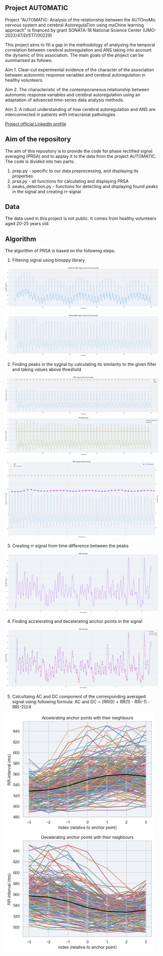 ## Project AUTOMATIC
Project "AUTOMATIC: Analysis of the relationship between the AUTOnoMic nervous system and cerebral AutoregulaTion using maChine learning approach" is financed by grant SONATA-18 National Science Center (UMO-2022/47/D/ST7/00229)


This project aims to fill a gap in the methodology of analysing the temporal correlation between cerebral autoregulation and ANS taking into account the dynamic of this association. The main goals of the project can be summarised as follows:

Aim 1. Clear-cut experimental evidence of the character of the association between autonomic response variables and cerebral autoregulation in healthy volunteers.

Aim 2. The characteristic of the contemporaneous relationship between autonomic response variables and cerebral autoregulation using an adaptation of advanced time-series data analysis methods.

Aim 3. A robust understanding of how cerebral autoregulation and ANS are interconnected in patients with intracranial pathologies

<a href=https://www.linkedin.com/company/automatic-ca-and-ans-using-ml/about/>Project official LinkedIn profile</a>

## Aim of the repository
The aim of this repository is to provide the code for phase rectified signal averaging (PRSA) and to applay it to the data from the project AUTOMATIC. The code is divided into two parts:
1. prep.py - specific to our data preprocessing, and displaying its properties
2. prsa.py - all functions for calculating and displaying PRSA
3. peaks_detection.py - functions for detecting and displaying found peaks in the signal and creating rr-signal

## Data
The data used in this project is not public. It comes from healthy volunteers aged 20-25 years old.

## Algorithm
The algorithm of PRSA is based on the following steps:

1. Filtering signal using biosppy library

![signal_sample](images/uf_signal.png)

![signal_sample_filtered](images/f_signal.png)

2. Finding peaks in the sygnal by calculating its similarity to the given filter and taking values above threshold

![signal_sample_with_its_similarity](images/signal_w_similarity.png)

![signal_sample_with_peaks_rr](images/signal_w_rr.png)

3. Creating rr signal from time difference between the peaks

![rr_signal](images/rr_signal.png)


4. Finding accelerating and decelerating anchor points in the signal

![rr_signal_with_anchors](images/rr_signal_w_a.png)

5. Calcultaing AC and DC component of the corresponding averaged signal using following formula: AC and DC = [RR(0) + RR(1) - RR(-1) - RR(-2)]/4

<p>
  <img src="images/ac_prsa.png" width="490" />
  <img src="images/dc_prsa.png" width="490" /> 
</p>
